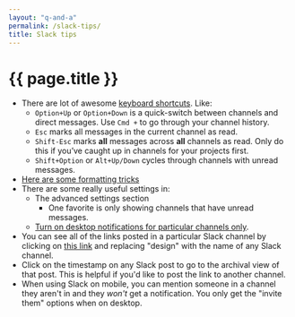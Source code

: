 ```yaml
---
layout: "q-and-a"
permalink: /slack-tips/
title: Slack tips
---
```

# {{ page.title }}

* There are lot of awesome [keyboard shortcuts](https://slack.zendesk.com/hc/en-us/articles/201374536-Keyboard-Shortcuts). Like:
    * `Option+Up` or `Option+Down` is a quick-switch between channels and direct messages. Use `Cmd +` to go through your channel history.
    * `Esc` marks all messages in the current channel as read.
    * `Shift-Esc` marks **all** messages across **all** channels as read. Only do this if you’ve caught up in channels for your projects first.
    * `Shift+Option` or `Alt+Up/Down` cycles through channels with unread messages.
* [Here are some formatting tricks](https://slack.zendesk.com/hc/en-us/articles/202288908-How-can-I-add-formatting-to-my-messages-)
* There are some really useful settings in:
    * The advanced settings section
        * One favorite is only showing channels that have unread messages.
    * [Turn on desktop notifications for particular channels only](https://slack.zendesk.com/hc/en-us/articles/201649323-Overriding-default-notification-preferences-for-a-channel-or-group).
* You can see all of the links posted in a particular Slack channel by clicking on [this link](https://18f.slack.com/archives/design/links) and replacing "design" with the name of any Slack channel.
* Click on the timestamp on any Slack post to go to the archival view of that post. This is helpful if you'd like to post the link to another channel.
* When using Slack on mobile, you can mention someone in a channel they aren't in and they *won't* get a notification. You only get the "invite them" options when on desktop.
